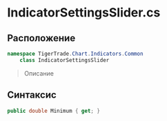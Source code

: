 
# IndicatorSettingsSlider.cs
## Расположение
```csharp
namespace TigerTrade.Chart.Indicators.Common  
    class IndicatorSettingsSlider
```

> Описание

## Синтаксис
```csharp
public double Minimum { get; }
```
